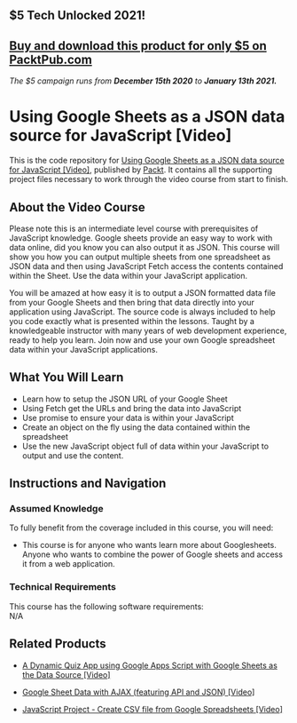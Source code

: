 ## $5 Tech Unlocked 2021!
[Buy and download this product for only $5 on PacktPub.com](https://www.packtpub.com/)
-----
*The $5 campaign         runs from __December 15th 2020__ to __January 13th 2021.__*




# Using Google Sheets as a JSON data source for JavaScript [Video]
This is the code repository for [Using Google Sheets as a JSON data source for JavaScript [Video]](https://www.packtpub.com/web-development/using-google-sheets-json-data-source-javascript-video), published by [Packt](https://www.packtpub.com/?utm_source=github). It contains all the supporting project files necessary to work through the video course from start to finish.
## About the Video Course
Please note this is an intermediate level course with prerequisites of JavaScript knowledge. Google sheets provide an easy way to work with data online, did you know you can also output it as JSON. This course will show you how you can output multiple sheets from one spreadsheet as JSON data and then using JavaScript Fetch access the contents contained within the Sheet. Use the data within your JavaScript application.

You will be amazed at how easy it is to output a JSON formatted data file from your Google Sheets and then bring that data directly into your application using JavaScript. The source code is always included to help you code exactly what is presented within the lessons. Taught by a knowledgeable instructor with many years of web development experience, ready to help you learn. Join now and use your own Google spreadsheet data within your JavaScript applications.

<H2>What You Will Learn</H2>
<DIV class=book-info-will-learn-text>
<UL>
<LI> Learn how to setup the JSON URL of your Google Sheet</LI>
<LI> Using Fetch get the URLs and bring the data into JavaScript</LI>
<LI> Use promise to ensure your data is within your JavaScript</LI>
<LI> Create an object on the fly using the data contained within the spreadsheet</LI>
<LI> Use the new JavaScript object full of data within your JavaScript to output and use the content.</LI>
</UL></DIV>

## Instructions and Navigation
### Assumed Knowledge
To fully benefit from the coverage included in this course, you will need:<br/>
<DIV class=book-info-will-learn-text>
<UL>
<LI>This course is for anyone who wants learn more about Googlesheets. Anyone who wants to combine the power of Google sheets and access it from a web application.</LI>
</UL>
<DIV>

### Technical Requirements
This course has the following software requirements:<br/>
N/A

## Related Products
* [A Dynamic Quiz App using Google Apps Script with Google Sheets as the Data Source [Video]](https://www.packtpub.com/application-development/dynamic-quiz-app-using-google-apps-script-google-sheets-data-source-video)

* [Google Sheet Data with AJAX (featuring API and JSON) [Video]](https://www.packtpub.com/web-development/google-sheet-data-ajax-featuring-api-and-json-video)

* [JavaScript Project - Create CSV file from Google Spreadsheets [Video]](https://www.packtpub.com/application-development/javascript-project-create-csv-file-google-spreadsheets-video)
